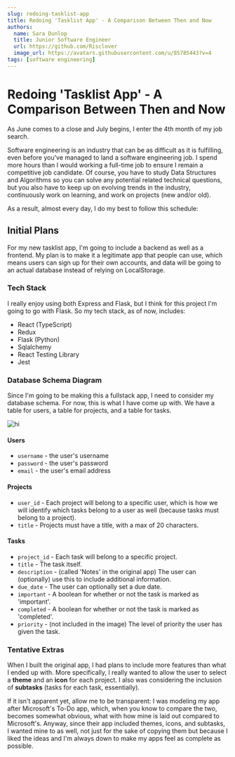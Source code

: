 ```yaml
---
slug: redoing-tasklist-app
title: Redoing 'Tasklist App' - A Comparison Between Then and Now
authors:
  name: Sara Dunlop
  title: Junior Software Engineer
  url: https://github.com/Risclover
  image_url: https://avatars.githubusercontent.com/u/85785443?v=4
tags: [software engineering]
---
```


# Redoing 'Tasklist App' - A Comparison Between Then and Now

As June comes to a close and July begins, I enter the 4th month of my job search.

Software engineering is an industry that can be as difficult as it is fulfilling, even before you've managed to land a software engineering job. I spend more hours than I would working a full-time job to ensure I remain a competitive job candidate. Of course, you have to study Data Structures and Algorithms so you can solve any potential related technical questions, but you also have to keep up on evolving trends in the industry, continuously work on learning, and work on projects (new and/or old).

As a result, almost every day, I do my best to follow this schedule:

## Initial Plans

For my new tasklist app, I'm going to include a backend as well as a frontend. My plan is to make it a legitimate app that people can use, which means users can sign up for their own accounts, and data will be going to an actual database instead of relying on LocalStorage.

### Tech Stack

I really enjoy using both Express and Flask, but I think for this project I'm going to go with Flask. So my tech stack, as of now, includes:

- React (TypeScript)
- Redux
- Flask (Python)
- Sqlalchemy
- React Testing Library
- Jest

### Database Schema Diagram

Since I'm going to be making this a fullstack app, I need to consider my database schema. For now, this is what I have come up with. We have a table for users, a table for projects, and a table for tasks.

![hi](../../dev-blog/tasklist-app-schema.png)

#### Users

- `username` - the user's username
- `password` - the user's password
- `email` - the user's email address

#### Projects

- `user_id` - Each project will belong to a specific user, which is how we will identify which tasks belong to a user as well (because tasks must belong to a project).
- `title` - Projects must have a title, with a max of 20 characters.

#### Tasks

- `project_id` - Each task will belong to a specific project.
- `title` - The task itself.
- `description` - (called 'Notes' in the original app) The user can (optionally) use this to include additional information.
- `due_date` - The user can optionally set a due date.
- `important` - A boolean for whether or not the task is marked as 'important'.
- `completed` - A boolean for whether or not the task is marked as 'completed'.
- `priority` - (not included in the image) The level of priority the user has given the task.

### Tentative Extras

When I built the original app, I had plans to include more features than what I ended up with. More specifically, I really wanted to allow the user to select a **theme** and an **icon** for each project. I also was considering the inclusion of **subtasks** (tasks for each task, essentially).

If it isn't apparent yet, allow me to be transparent: I was modeling my app after Microsoft's To-Do app, which, when you know to compare the two, becomes somewhat obvious, what with how mine is laid out compared to Microsoft's. Anyway, since their app included themes, icons, and subtasks, I wanted mine to as well, not just for the sake of copying them but because I liked the ideas and I'm always down to make my apps feel as complete as possible.
